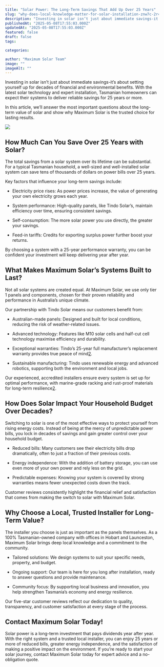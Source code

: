 ```yaml
---
title: "Solar Power: The Long-Term Savings That Add Up Over 25 Years"
slug: "why-does-local-knowledge-matter-for-solar-installation-znw7c-2r4tk-ngz44"
description: "Investing in solar isn’t just about immediate savings-it’s about setting yourself up for decades of financial and environmental benefits. With the latest solar "
publishedAt: "2025-05-08T17:55:03.000Z"
updatedAt: "2025-05-08T17:55:03.000Z"
featured: false
draft: false
tags:

categories:

author: "Maximum Solar Team"
image: ""
imageAlt: ""
---
```


Investing in solar isn’t just about immediate savings-it’s about setting yourself up for decades of financial and environmental benefits. With the latest solar technology and expert installation, Tasmanian homeowners can expect their systems to deliver reliable savings for 25 years or more.

In this article, we’ll answer the most important questions about the long-term value of solar and show why Maximum Solar is the trusted choice for lasting results.

![](/images/blog/image-5.jpg)

## **How Much Can You Save Over 25 Years with Solar?**

The total savings from a solar system over its lifetime can be substantial. For a typical Tasmanian household, a well-sized and well-installed solar system can save tens of thousands of dollars on power bills over 25 years.

  

Key factors that influence your long-term savings include:

*   Electricity price rises: As power prices increase, the value of generating your own electricity grows each year.
    
*   System performance: High-quality panels, like Tindo Solar’s, maintain efficiency over time, ensuring consistent savings.
    
*   Self-consumption: The more solar power you use directly, the greater your savings.
    
*   Feed-in tariffs: Credits for exporting surplus power further boost your returns.
    

By choosing a system with a 25-year performance warranty, you can be confident your investment will keep delivering year after year.

## **What Makes Maximum Solar’s Systems Built to Last?**

Not all solar systems are created equal. At Maximum Solar, we use only tier 1 panels and components, chosen for their proven reliability and performance in Australia’s unique climate. 

  

Our partnership with Tindo Solar means our customers benefit from:

*   Australian-made panels: Designed and built for local conditions, reducing the risk of weather-related issues.
    
*   Advanced technology: Features like M10 solar cells and half-cut cell technology maximise efficiency and durability.
    
*   Exceptional warranties: Tindo’s 25-year full manufacturer’s replacement warranty provides true peace of mind[2](https://www.maximumsolar.com.au/).
    
*   Sustainable manufacturing: Tindo uses renewable energy and advanced robotics, supporting both the environment and local jobs.
    

Our experienced, accredited installers ensure every system is set up for optimal performance, with marine-grade racking and rust-proof materials for long-term resilience[2](https://www.maximumsolar.com.au/).

## **How Does Solar Impact Your Household Budget Over Decades?**

Switching to solar is one of the most effective ways to protect yourself from rising energy costs. Instead of being at the mercy of unpredictable power bills, you lock in decades of savings and gain greater control over your household budget.

*   Reduced bills: Many customers see their electricity bills drop dramatically, often to just a fraction of their previous costs.
    
*   Energy independence: With the addition of battery storage, you can use even more of your own power and rely less on the grid.
    
*   Predictable expenses: Knowing your system is covered by strong warranties means fewer unexpected costs down the track.
    

Customer reviews consistently highlight the financial relief and satisfaction that comes from making the switch to solar with Maximum Solar.

## **Why Choose a Local, Trusted Installer for Long-Term Value?**

The installer you choose is just as important as the panels themselves. As a 100% Tasmanian-owned company with offices in Hobart and Launceston, Maximum Solar brings deep local knowledge and a commitment to the community.

*   Tailored solutions: We design systems to suit your specific needs, property, and budget.
    
*   Ongoing support: Our team is here for you long after installation, ready to answer questions and provide maintenance.
    
*   Community focus: By supporting local business and innovation, you help strengthen Tasmania’s economy and energy resilience.
    

Our five-star customer reviews reflect our dedication to quality, transparency, and customer satisfaction at every stage of the process.

## **Contact Maximum Solar Today!**

Solar power is a long-term investment that pays dividends year after year. With the right system and a trusted local installer, you can enjoy 25 years or more of reduced bills, greater energy independence, and the satisfaction of making a positive impact on the environment. If you’re ready to start your solar journey, contact Maximum Solar today for expert advice and a no-obligation quote.
